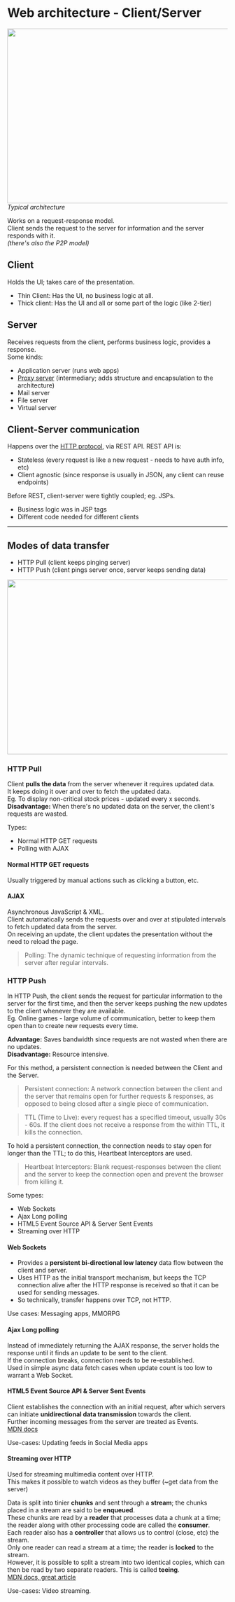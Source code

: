 # Web architecture - Client/Server
<img src="https://user-images.githubusercontent.com/45961072/114298081-2afd8700-9ad2-11eb-8ac1-6a7e05692595.png" height="399px" width="624px"></img>  
_Typical architecture_

Works on a request-response model.  
Client sends the request to the server for information and the server responds with it.  
_(there's also the P2P model)_

## Client
Holds the UI; takes care of the presentation.
- Thin Client: Has the UI, no business logic at all.
- Thick client: Has the UI and all or some part of the logic (like 2-tier)

## Server
Receives requests from the client, performs business logic, provides a response.  
Some kinds:
- Application server (runs web apps)
- [Proxy server](https://en.wikipedia.org/wiki/Proxy_server) (intermediary; adds structure and encapsulation to the architecture)
- Mail server
- File server
- Virtual server

## Client-Server communication
Happens over the [HTTP protocol](https://developer.mozilla.org/en-US/docs/Web/HTTP/Overview), via REST API.
REST API is:
- Stateless (every request is like a new request - needs to have auth info, etc)
- Client agnostic (since response is usually in JSON, any client can reuse endpoints)

Before REST, client-server were tightly coupled; eg. JSPs.
- Business logic was in JSP tags
- Different code needed for different clients

---

## Modes of data transfer
- HTTP Pull (client keeps pinging server)
- HTTP Push (client pings server once, server keeps sending data)

<img src="https://user-images.githubusercontent.com/45961072/114303155-4b394000-9aea-11eb-962a-576bff5aee09.png" height="399px" width="624px"></img>

### HTTP Pull
Client **pulls the data** from the server whenever it requires updated data.  
It keeps doing it over and over to fetch the updated data.  
Eg. To display non-critical stock prices - updated every x seconds.  
**Disadvantage:** When there's no updated data on the server, the client's requests are wasted.

Types:
- Normal HTTP GET requests
- Polling with AJAX

#### Normal HTTP GET requests
Usually triggered by manual actions such as clicking a button, etc.

#### AJAX
Asynchronous JavaScript & XML.  
Client automatically sends the requests over and over at stipulated intervals to fetch updated data from the server.  
On receiving an update, the client updates the presentation without the need to reload the page.  

> Polling: The dynamic technique of requesting information from the server after regular intervals.

### HTTP Push 
In HTTP Push, the client sends the request for particular information to the server for the first time, and then the server keeps pushing the new updates to the client whenever they are available.  
Eg. Online games - large volume of communication, better to keep them open than to create new requests every time.   

**Advantage:** Saves bandwidth since requests are not wasted when there are no updates.  
**Disadvantage:** Resource intensive.  

For this method, a persistent connection is needed between the Client and the Server.  
> Persistent connection: A network connection between the client and the server that remains open for further requests & responses, as opposed to being closed after a single piece of communication.

> TTL (Time to Live): every request has a specified timeout, usually 30s - 60s.
> If the client does not receive a response from the within TTL, it kills the connection.
 
To hold a persistent connection, the connection needs to stay open for longer than the TTL; to do this, Heartbeat Interceptors are used.  
> Heartbeat Interceptors: Blank request-responses between the client and the server to keep the connection open and prevent the browser from killing it.

Some types:
- Web Sockets
- Ajax Long polling
- HTML5 Event Source API & Server Sent Events 
- Streaming over HTTP

#### Web Sockets
- Provides a **persistent bi-directional low latency** data flow between the client and server.
- Uses HTTP as the initial transport mechanism, but keeps the TCP connection alive after the HTTP response is received so that it can be used for sending messages.
- So technically, transfer happens over TCP, not HTTP.

Use cases: Messaging apps, MMORPG

#### Ajax Long polling
Instead of immediately returning the AJAX response, the server holds the response until it finds an update to be sent to the client.  
If the connection breaks, connection needs to be re-established.  
Used in simple async data fetch cases when update count is too low to warrant a Web Socket.

#### HTML5 Event Source API & Server Sent Events 
Client establishes the connection with an initial request, after which servers can initiate **unidirectional data transmission** towards the client.  
Further incoming messages from the server are treated as Events.  
[MDN docs](https://developer.mozilla.org/en-US/docs/Web/API/Server-sent_events/Using_server-sent_events)

Use-cases: Updating feeds in Social Media apps

#### Streaming over HTTP
Used for streaming multimedia content over HTTP.  
This makes it possible to watch videos as they buffer (~get data from the server)

Data is split into tinier **chunks** and sent through a **stream**; the chunks placed in a stream are said to be **enqueued**.  
These chunks are read by a **reader** that processes data a chunk at a time; the reader along with other processing code are called the **consumer**.  
Each reader also has a **controller** that allows us to control (close, etc) the stream.  
Only one reader can read a stream at a time; the reader is **locked** to the stream.  
However, it is possible to split a stream into two identical copies, which can then be read by two separate readers. This is called **teeing**.  
[MDN docs, great article](https://developer.mozilla.org/en-US/docs/Web/API/Streams_API/Concepts)

Use-cases: Video streaming.

